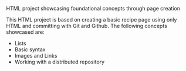 HTML project showcasing foundational concepts through page creation

This HTML project is based on creating a basic recipe page using only HTML
and committing with Git and Github.
The following concepts showcased are:
- Lists
- Basic syntax
- Images and Links
- Working with a distributed repository